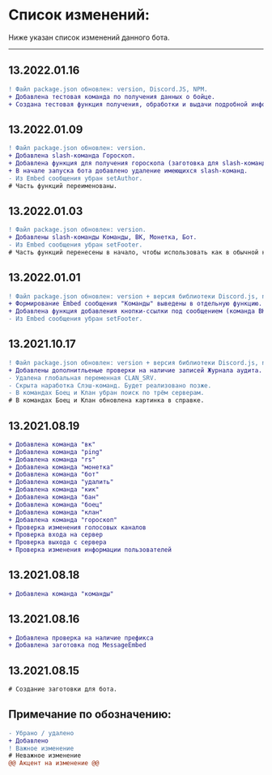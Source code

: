 # Список изменений:
Ниже указан список изменений данного бота.
***
## 13.2022.01.16
```diff
! Файл package.json обновлен: version, Discord.JS, NPM.
+ Добавлена тестовая команда по получения данных о бойце.
+ Cоздана тестовая функция получения, обработки и выдачи подробной информации о бойце.
```
## 13.2022.01.09
```diff
! Файл package.json обновлен: version.
+ Добавлена slash-команда Гороскоп.
+ Добавлена функция для получения гороскопа (заготовка для slash-команды и обычной команды).
+ В начале запуска бота добавлено удаление имеющихся slash-команд.
- Из Embed сообщения убран setAuthor.
# Часть функций переименованы.
```
## 13.2022.01.03
```diff
! Файл package.json обновлен: version.
+ Добавлены slash-команды Команды, ВК, Монетка, Бот.
- Из Embed сообщения убран setFooter.
# Часть функций перенесены в начало, чтобы использовать как в обычной команде, так и через slash-команду.
```
## 13.2022.01.01
```diff
! Файл package.json обновлен: version + версия библиотеки Discord.js, node.
+ Формирование Embed сообщения "Команды" выведены в отдельную функцию.
+ Добавлена функция добавления кнопки-ссылки под сообщением (команда ВК).
- Из Embed сообщения убран setFooter.
```
## 13.2021.10.17
```diff
! Файл package.json обновлен: version + версия библиотеки Discord.js, node. Удалено express.
+ Добавлены дополнитльеные проверки на наличие записей Журнала аудита.
- Удалена глобальная переменная CLAN_SRV.
- Скрыта наработка Слэш-команд. Будет реализовано позже.
- В командах Боец и Клан убран поиск по трём серверам.
# В командах Боец и Клан обновлена картинка в справке.
```
## 13.2021.08.19
```diff
+ Добавлена команда "вк"
+ Добавлена команда "ping"
+ Добавлена команда "rs"
+ Добавлена команда "монетка"
+ Добавлена команда "бот"
+ Добавлена команда "удалить"
+ Добавлена команда "кик"
+ Добавлена команда "бан"
+ Добавлена команда "боец"
+ Добавлена команда "клан"
+ Добавлена команда "гороскоп"
+ Проверка изменения голосовых каналов
+ Проверка входа на сервер
+ Проверка выхода с сервера
+ Проверка изменения информации пользователей
```
## 13.2021.08.18
```diff
+ Добавлена команда "команды"
```
## 13.2021.08.16
```diff
+ Добавлена проверка на наличие префикса
+ Добавлена заготовка под MessageEmbed
```
## 13.2021.08.15
```diff
# Создание заготовки для бота.
```


## Примечание по обозначению:
```diff
- Убрано / удалено
+ Добавлено
! Важное изменение
# Неважное изменение
@@ Акцент на изменение @@
```
